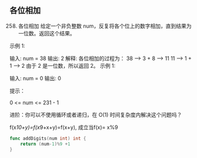 ## 各位相加
258. 各位相加
给定一个非负整数 num，反复将各个位上的数字相加，直到结果为一位数。返回这个结果。

 

示例 1:

输入: num = 38
输出: 2 
解释: 各位相加的过程为：
38 --> 3 + 8 --> 11
11 --> 1 + 1 --> 2
由于 2 是一位数，所以返回 2。
示例 1:

输入: num = 0
输出: 0
 

提示：

0 <= num <= 231 - 1
 

进阶：你可以不使用循环或者递归，在 O(1) 时间复杂度内解决这个问题吗？

f(x*10+y)=f(x*9+x+y)=f(x+y), 成立当f(x)= x%9
```go
func addDigits(num int) int {
    return (num-1)%9 +1
}
```
